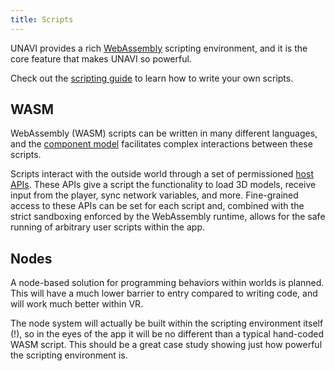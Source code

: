 ```yaml
---
title: Scripts
---
```


UNAVI provides a rich [WebAssembly](https://webassembly.org/) scripting environment, and it is the core feature that makes UNAVI so powerful.

Check out the [scripting guide](/guides/writing-scripts) to learn how to write your own scripts.

## WASM

WebAssembly (WASM) scripts can be written in many different languages,
and the [component model](https://component-model.bytecodealliance.org/) facilitates complex interactions between these scripts.

Scripts interact with the outside world through a set of permissioned [host APIs](https://github.com/unavi-xyz/wired-protocol/tree/main/spatial/wit).
These APIs give a script the functionality to load 3D models, receive input from the player, sync network variables, and more.
Fine-grained access to these APIs can be set for each script and, combined with the strict sandboxing enforced by
the WebAssembly runtime, allows for the safe running of arbitrary user scripts within the app.

## Nodes

A node-based solution for programming behaviors within worlds is planned.
This will have a much lower barrier to entry compared to writing code, and will work much better within VR.

The node system will actually be built within the scripting environment itself (!), so in the eyes of the app it will
be no different than a typical hand-coded WASM script.
This should be a great case study showing just how powerful the scripting environment is.
